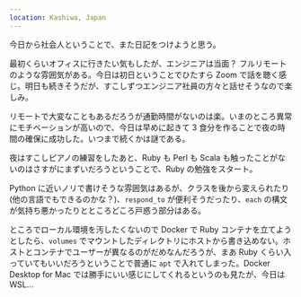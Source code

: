 ```yaml
---
location: Kashiwa, Japan
---
```


今日から社会人ということで、また日記をつけようと思う。

最初くらいオフィスに行きたい気もしたが、エンジニアは当面？ フルリモートのような雰囲気がある。今日は初日ということでひたすら Zoom で話を聴く感じ。明日も続きそうだが、すこしずつエンジニア社員の方々と話せそうなので楽しみ。

リモートで大変なこともあるだろうが通勤時間がないのは楽。いまのところ異常にモチベーションが高いので、今日は早めに起きて 3 食分を作ることで夜の時間の確保に成功した。いつまで続くかは謎である。

夜はすこしピアノの練習をしたあと、Ruby も Perl も Scala も触ったことがないのはさすがにまずいだろうということで、Ruby の勉強をスタート。

Python に近いノリで書けそうな雰囲気はあるが、クラスを後から変えられたり (他の言語でもできるのかな？)、`respond_to` が便利そうだったり、`each` の構文が気持ち悪かったりとところどころ戸惑う部分はある。

ところでローカル環境を汚したくないので Docker で Ruby コンテナを立てようとしたら、`volumes` でマウントしたディレクトリにホストから書き込めない。ホストとコンテナでユーザーが異なるのがだめなんだろうが、まあ Ruby くらい入っていてもいいだろうということで普通に `apt` で入れてしまった。Docker Desktop for Mac では勝手にいい感じにしてくれるというのも見たが、今日は WSL...
